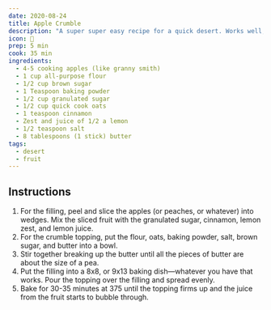 ```yaml
---
date: 2020-08-24
title: Apple Crumble
description: "A super super easy recipe for a quick desert. Works well, with peaches, pears, anything really."
icon: 🍏
prep: 5 min
cook: 35 min
ingredients:
  - 4-5 cooking apples (like granny smith)
  - 1 cup all-purpose flour
  - 1/2 cup brown sugar
  - 1 Teaspoon baking powder
  - 1/2 cup granulated sugar
  - 1/2 cup quick cook oats
  - 1 teaspoon cinnamon
  - Zest and juice of 1/2 a lemon
  - 1/2 teaspoon salt
  - 8 tablespoons (1 stick) butter
tags:
  - desert
  - fruit
---
```

## Instructions
1. For the filling, peel and slice the apples (or peaches, or whatever) into wedges. Mix the sliced fruit with the granulated sugar, cinnamon, lemon zest, and lemon juice.
2. For the crumble topping, put the flour, oats, baking powder, salt, brown sugar, and butter into a bowl.
3. Stir together breaking up the butter until all the pieces of butter are about the size of a pea.
4. Put the filling into a 8x8, or 9x13 baking dish—whatever you have that works. Pour the topping over the filling and spread evenly.
5. Bake for 30-35 minutes at 375 until the topping firms up and the juice from the fruit starts to bubble through.
